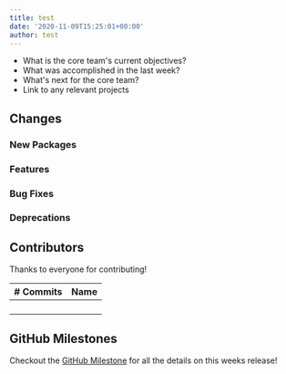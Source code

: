 ```yaml
---
title: test
date: '2020-11-09T15:25:01+00:00'
author: test
---
```



* What is the core team's current objectives?
* What was accomplished in the last week?
* What's next for the core team?
* Link to any relevant projects

## Changes

### New Packages

### Features

### Bug Fixes

### Deprecations

## Contributors

Thanks to everyone for contributing!

| # Commits | Name |
| --- | --- |
| | |
| | |
| | |
| | |

## GitHub Milestones

Checkout the [GitHub Milestone](https://github.com/tinacms/tinacms/milestone/1?closed=1) for all the details on this weeks release!
